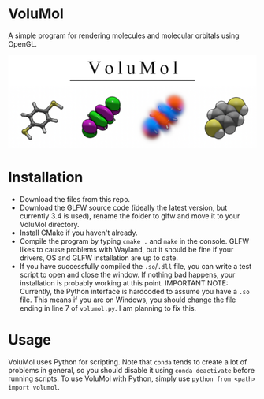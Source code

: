 # VoluMol
A simple program for rendering molecules and molecular orbitals using OpenGL.

![A](volumol.png)

# Installation

- Download the files from this repo.
- Download the GLFW source code (ideally the latest version, but currently 3.4 is used), rename the folder to glfw and move it to your VoluMol directory.
- Install CMake if you haven't already.
- Compile the program by typing `cmake .` and `make` in the console. GLFW likes to cause problems with Wayland, but it should be fine if your drivers, OS and GLFW installation are up to date.
- If you have successfully compiled the `.so`/`.dll` file, you can write a test script to open and close the window. If nothing bad happens, your installation is probably working at this point.
IMPORTANT NOTE: Currently, the Python interface is hardcoded to assume you have a `.so` file. This means if you are on Windows, you should change the file ending in line 7 of `volumol.py`. I am planning to fix this.

# Usage

VoluMol uses Python for scripting. Note that `conda` tends to create a lot of problems in general, so you should disable it using `conda deactivate` before running scripts. To use VoluMol with Python, simply use ```python from <path> import volumol```.
